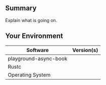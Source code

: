## Summary
Explain what is going on.

## Your Environment
| Software         | Version(s) |
| ---------------- | ---------- |
| playground-async-book      |
| Rustc            |
| Operating System |

